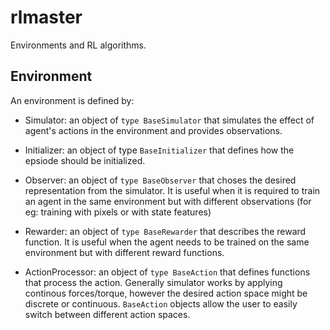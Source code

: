 # rlmaster

Environments and RL algorithms. 

## Environment
An environment is defined by:

- Simulator: an object of `type BaseSimulator` that simulates the effect of agent's actions in the environment and provides
             observations.

- Initializer: an object of type `BaseInitializer` that defines how the epsiode should be initialized.

- Observer: an object of `type BaseObserver` that choses the desired representation from the simulator. It is useful when 
            it is required to train an agent in the same environment but with different observations (for eg: training with
            pixels or with state features)
            
- Rewarder: an object of `type BaseRewarder` that describes the reward function. It is useful when the agent needs to be trained
            on the same environment but with different reward functions. 
            
- ActionProcessor: an object of `type BaseAction` that defines functions that process the action. Generally simulator works
                   by applying continous forces/torque, however the desired action space might be discrete or continuous. 
                   `BaseAction` objects allow the user to easily switch between different action spaces. 
                   
            



